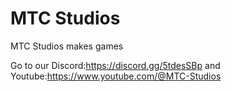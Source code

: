 <!DOCTYPE html>
<html>
<h1>MTC Studios</h1>


MTC Studios makes games

Go to our Discord:https://discord.gg/5tdesSBp and Youtube:https://www.youtube.com/@MTC-Studios

</html> 
